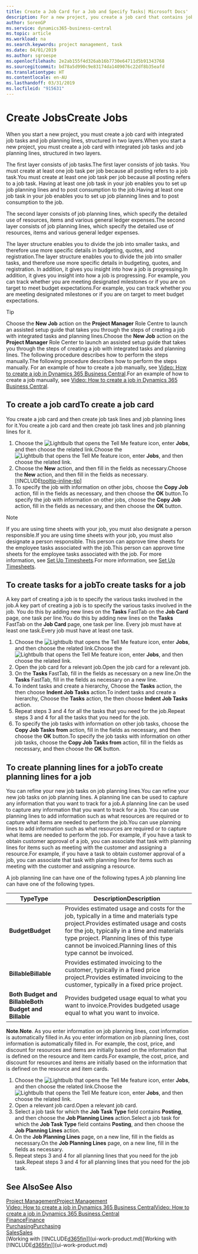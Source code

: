 ```yaml
---
title: Create a Job Card for a Job and Specify Tasks| Microsoft Docs'
description: For a new project, you create a job card that contains job tasks and planning lines, to help you manage progress and budgets.
author: SorenGP
ms.service: dynamics365-business-central
ms.topic: article
ms.workload: na
ms.search.keywords: project management, task
ms.date: 04/01/2019
ms.author: sgroespe
ms.openlocfilehash: 2e2ab155f4d326ab16b7730e64711d5b91343768
ms.sourcegitcommit: bd78a5d990c9e83174da1409076c22df8b35eafd
ms.translationtype: HT
ms.contentlocale: en-AU
ms.lasthandoff: 03/31/2019
ms.locfileid: "915631"
---
```

# <a name="create-jobs"></a><span data-ttu-id="b75b4-103">Create Jobs</span><span class="sxs-lookup"><span data-stu-id="b75b4-103">Create Jobs</span></span>
<span data-ttu-id="b75b4-104">When you start a new project, you must create a job card with integrated job tasks and job planning lines, structured in two layers.</span><span class="sxs-lookup"><span data-stu-id="b75b4-104">When you start a new project, you must create a job card with integrated job tasks and job planning lines, structured in two layers.</span></span>  

<span data-ttu-id="b75b4-105">The first layer consists of job tasks.</span><span class="sxs-lookup"><span data-stu-id="b75b4-105">The first layer consists of job tasks.</span></span> <span data-ttu-id="b75b4-106">You must create at least one job task per job because all posting refers to a job task.</span><span class="sxs-lookup"><span data-stu-id="b75b4-106">You must create at least one job task per job because all posting refers to a job task.</span></span> <span data-ttu-id="b75b4-107">Having at least one job task in your job enables you to set up job planning lines and to post consumption to the job.</span><span class="sxs-lookup"><span data-stu-id="b75b4-107">Having at least one job task in your job enables you to set up job planning lines and to post consumption to the job.</span></span>

<span data-ttu-id="b75b4-108">The second layer consists of job planning lines, which specify the detailed use of resources, items and various general ledger expenses.</span><span class="sxs-lookup"><span data-stu-id="b75b4-108">The second layer consists of job planning lines, which specify the detailed use of resources, items and various general ledger expenses.</span></span>

<span data-ttu-id="b75b4-109">The layer structure enables you to divide the job into smaller tasks, and therefore use more specific details in budgeting, quotes, and registration.</span><span class="sxs-lookup"><span data-stu-id="b75b4-109">The layer structure enables you to divide the job into smaller tasks, and therefore use more specific details in budgeting, quotes, and registration.</span></span> <span data-ttu-id="b75b4-110">In addition, it gives you insight into how a job is progressing.</span><span class="sxs-lookup"><span data-stu-id="b75b4-110">In addition, it gives you insight into how a job is progressing.</span></span> <span data-ttu-id="b75b4-111">For example, you can track whether you are meeting designated milestones or if you are on target to meet budget expectations.</span><span class="sxs-lookup"><span data-stu-id="b75b4-111">For example, you can track whether you are meeting designated milestones or if you are on target to meet budget expectations.</span></span>

> [!TIP]
> <span data-ttu-id="b75b4-112">Choose the **New Job** action on the **Project Manager** Role Centre to launch an assisted setup guide that takes you through the steps of creating a job with integrated tasks and planning lines.</span><span class="sxs-lookup"><span data-stu-id="b75b4-112">Choose the **New Job** action on the **Project Manager** Role Center to launch an assisted setup guide that takes you through the steps of creating a job with integrated tasks and planning lines.</span></span> <span data-ttu-id="b75b4-113">The following procedure describes how to perform the steps manually.</span><span class="sxs-lookup"><span data-stu-id="b75b4-113">The following procedure describes how to perform the steps manually.</span></span> <span data-ttu-id="b75b4-114">For an example of how to create a job manually, see [Video: How to create a job in Dynamics 365 Business Central](https://www.youtube.com/watch?v=VqaPWr7BWmw).</span><span class="sxs-lookup"><span data-stu-id="b75b4-114">For an example of how to create a job manually, see [Video: How to create a job in Dynamics 365 Business Central](https://www.youtube.com/watch?v=VqaPWr7BWmw).</span></span>

## <a name="to-create-a-job-card"></a><span data-ttu-id="b75b4-115">To create a job card</span><span class="sxs-lookup"><span data-stu-id="b75b4-115">To create a job card</span></span>
<span data-ttu-id="b75b4-116">You create a job card and then create job task lines and job planning lines for it.</span><span class="sxs-lookup"><span data-stu-id="b75b4-116">You create a job card and then create job task lines and job planning lines for it.</span></span>

1. <span data-ttu-id="b75b4-117">Choose the ![Lightbulb that opens the Tell Me feature](media/ui-search/search_small.png "Tell me what you want to do") icon, enter **Jobs**, and then choose the related link.</span><span class="sxs-lookup"><span data-stu-id="b75b4-117">Choose the ![Lightbulb that opens the Tell Me feature](media/ui-search/search_small.png "Tell me what you want to do") icon, enter **Jobs**, and then choose the related link.</span></span>  
2. <span data-ttu-id="b75b4-118">Choose the **New** action, and then fill in the fields as necessary.</span><span class="sxs-lookup"><span data-stu-id="b75b4-118">Choose the **New** action, and then fill in the fields as necessary.</span></span> [!INCLUDE[tooltip-inline-tip](includes/tooltip-inline-tip_md.md)]
3. <span data-ttu-id="b75b4-119">To specify the job with information on other jobs, choose the **Copy Job** action, fill in the fields as necessary, and then choose the **OK** button.</span><span class="sxs-lookup"><span data-stu-id="b75b4-119">To specify the job with information on other jobs, choose the **Copy Job** action, fill in the fields as necessary, and then choose the **OK** button.</span></span>

> [!NOTE]  
>   <span data-ttu-id="b75b4-120">If you are using time sheets with your job, you must also designate a person responsible.</span><span class="sxs-lookup"><span data-stu-id="b75b4-120">If you are using time sheets with your job, you must also designate a person responsible.</span></span> <span data-ttu-id="b75b4-121">This person can approve time sheets for the employee tasks associated with the job.</span><span class="sxs-lookup"><span data-stu-id="b75b4-121">This person can approve time sheets for the employee tasks associated with the job.</span></span> <span data-ttu-id="b75b4-122">For more information, see [Set Up Timesheets](projects-how-setup-time-sheets.md).</span><span class="sxs-lookup"><span data-stu-id="b75b4-122">For more information, see [Set Up Timesheets](projects-how-setup-time-sheets.md).</span></span>

## <a name="to-create-tasks-for-a-job"></a><span data-ttu-id="b75b4-123">To create tasks for a job</span><span class="sxs-lookup"><span data-stu-id="b75b4-123">To create tasks for a job</span></span>
<span data-ttu-id="b75b4-124">A key part of creating a job is to specify the various tasks involved in the job.</span><span class="sxs-lookup"><span data-stu-id="b75b4-124">A key part of creating a job is to specify the various tasks involved in the job.</span></span> <span data-ttu-id="b75b4-125">You do this by adding new lines on the **Tasks** FastTab on the **Job Card** page, one task per line.</span><span class="sxs-lookup"><span data-stu-id="b75b4-125">You do this by adding new lines on the **Tasks** FastTab on the **Job Card** page, one task per line.</span></span> <span data-ttu-id="b75b4-126">Every job must have at least one task.</span><span class="sxs-lookup"><span data-stu-id="b75b4-126">Every job must have at least one task.</span></span>

1. <span data-ttu-id="b75b4-127">Choose the ![Lightbulb that opens the Tell Me feature](media/ui-search/search_small.png "Tell me what you want to do") icon, enter **Jobs**, and then choose the related link.</span><span class="sxs-lookup"><span data-stu-id="b75b4-127">Choose the ![Lightbulb that opens the Tell Me feature](media/ui-search/search_small.png "Tell me what you want to do") icon, enter **Jobs**, and then choose the related link.</span></span>
2. <span data-ttu-id="b75b4-128">Open the job card for a relevant job.</span><span class="sxs-lookup"><span data-stu-id="b75b4-128">Open the job card for a relevant job.</span></span>
3. <span data-ttu-id="b75b4-129">On the **Tasks** FastTab, fill in the fields as necessary on a new line.</span><span class="sxs-lookup"><span data-stu-id="b75b4-129">On the **Tasks** FastTab, fill in the fields as necessary on a new line.</span></span>
4. <span data-ttu-id="b75b4-130">To indent tasks and create a hierarchy, Choose the **Tasks** action, the then choose **Indent Job Tasks** action.</span><span class="sxs-lookup"><span data-stu-id="b75b4-130">To indent tasks and create a hierarchy, Choose the **Tasks** action, the then choose **Indent Job Tasks** action.</span></span>
5. <span data-ttu-id="b75b4-131">Repeat steps 3 and 4 for all the tasks that you need for the job.</span><span class="sxs-lookup"><span data-stu-id="b75b4-131">Repeat steps 3 and 4 for all the tasks that you need for the job.</span></span>
6. <span data-ttu-id="b75b4-132">To specify the job tasks with information on other job tasks, choose the **Copy Job Tasks from** action, fill in the fields as necessary, and then choose the **OK** button.</span><span class="sxs-lookup"><span data-stu-id="b75b4-132">To specify the job tasks with information on other job tasks, choose the **Copy Job Tasks from** action, fill in the fields as necessary, and then choose the **OK** button.</span></span>

## <a name="to-create-planning-lines-for-a-job"></a><span data-ttu-id="b75b4-133">To create planning lines for a job</span><span class="sxs-lookup"><span data-stu-id="b75b4-133">To create planning lines for a job</span></span>
<span data-ttu-id="b75b4-134">You can refine your new job tasks on job planning lines.</span><span class="sxs-lookup"><span data-stu-id="b75b4-134">You can refine your new job tasks on job planning lines.</span></span> <span data-ttu-id="b75b4-135">A planning line can be used to capture any information that you want to track for a job.</span><span class="sxs-lookup"><span data-stu-id="b75b4-135">A planning line can be used to capture any information that you want to track for a job.</span></span> <span data-ttu-id="b75b4-136">You can use planning lines to add information such as what resources are required or to capture what items are needed to perform the job.</span><span class="sxs-lookup"><span data-stu-id="b75b4-136">You can use planning lines to add information such as what resources are required or to capture what items are needed to perform the job.</span></span> <span data-ttu-id="b75b4-137">For example, if you have a task to obtain customer approval of a job, you can associate that task with planning lines for items such as meeting with the customer and assigning a resource.</span><span class="sxs-lookup"><span data-stu-id="b75b4-137">For example, if you have a task to obtain customer approval of a job, you can associate that task with planning lines for items such as meeting with the customer and assigning a resource.</span></span>  

<span data-ttu-id="b75b4-138">A job planning line can have one of the following types.</span><span class="sxs-lookup"><span data-stu-id="b75b4-138">A job planning line can have one of the following types.</span></span>  

| <span data-ttu-id="b75b4-139">Type</span><span class="sxs-lookup"><span data-stu-id="b75b4-139">Type</span></span> | <span data-ttu-id="b75b4-140">Description</span><span class="sxs-lookup"><span data-stu-id="b75b4-140">Description</span></span> |
| --- | --- |
| <span data-ttu-id="b75b4-141">**Budget**</span><span class="sxs-lookup"><span data-stu-id="b75b4-141">**Budget**</span></span> |<span data-ttu-id="b75b4-142">Provides estimated usage and costs for the job, typically in a time and materials type project.</span><span class="sxs-lookup"><span data-stu-id="b75b4-142">Provides estimated usage and costs for the job, typically in a time and materials type project.</span></span> <span data-ttu-id="b75b4-143">Planning lines of this type cannot be invoiced.</span><span class="sxs-lookup"><span data-stu-id="b75b4-143">Planning lines of this type cannot be invoiced.</span></span> |
| <span data-ttu-id="b75b4-144">**Billable**</span><span class="sxs-lookup"><span data-stu-id="b75b4-144">**Billable**</span></span> |<span data-ttu-id="b75b4-145">Provides estimated invoicing to the customer, typically in a fixed price project.</span><span class="sxs-lookup"><span data-stu-id="b75b4-145">Provides estimated invoicing to the customer, typically in a fixed price project.</span></span> |
| <span data-ttu-id="b75b4-146">**Both Budget and Billable**</span><span class="sxs-lookup"><span data-stu-id="b75b4-146">**Both Budget and Billable**</span></span> |<span data-ttu-id="b75b4-147">Provides budgeted usage equal to what you want to invoice.</span><span class="sxs-lookup"><span data-stu-id="b75b4-147">Provides budgeted usage equal to what you want to invoice.</span></span> |

<span data-ttu-id="b75b4-148">**Note**.</span><span class="sxs-lookup"><span data-stu-id="b75b4-148">**Note**.</span></span> <span data-ttu-id="b75b4-149">As you enter information on job planning lines, cost information is automatically filled in.</span><span class="sxs-lookup"><span data-stu-id="b75b4-149">As you enter information on job planning lines, cost information is automatically filled in.</span></span> <span data-ttu-id="b75b4-150">For example, the cost, price, and discount for resources and items are initially based on the information that is defined on the resource and item cards.</span><span class="sxs-lookup"><span data-stu-id="b75b4-150">For example, the cost, price, and discount for resources and items are initially based on the information that is defined on the resource and item cards.</span></span>

1. <span data-ttu-id="b75b4-151">Choose the ![Lightbulb that opens the Tell Me feature](media/ui-search/search_small.png "Tell me what you want to do") icon, enter **Jobs**, and then choose the related link.</span><span class="sxs-lookup"><span data-stu-id="b75b4-151">Choose the ![Lightbulb that opens the Tell Me feature](media/ui-search/search_small.png "Tell me what you want to do") icon, enter **Jobs**, and then choose the related link.</span></span>
2. <span data-ttu-id="b75b4-152">Open a relevant job card.</span><span class="sxs-lookup"><span data-stu-id="b75b4-152">Open a relevant job card.</span></span>
3. <span data-ttu-id="b75b4-153">Select a job task for which the **Job Task Type** field contains **Posting**, and then choose the **Job Planning Lines** action.</span><span class="sxs-lookup"><span data-stu-id="b75b4-153">Select a job task for which the **Job Task Type** field contains **Posting**, and then choose the **Job Planning Lines** action.</span></span>  
4. <span data-ttu-id="b75b4-154">On the **Job Planning Lines** page, on a new line, fill in the fields as necessary.</span><span class="sxs-lookup"><span data-stu-id="b75b4-154">On the **Job Planning Lines** page, on a new line, fill in the fields as necessary.</span></span>
5. <span data-ttu-id="b75b4-155">Repeat steps 3 and 4 for all planning lines that you need for the job task.</span><span class="sxs-lookup"><span data-stu-id="b75b4-155">Repeat steps 3 and 4 for all planning lines that you need for the job task.</span></span>

## <a name="see-also"></a><span data-ttu-id="b75b4-156">See Also</span><span class="sxs-lookup"><span data-stu-id="b75b4-156">See Also</span></span>

[<span data-ttu-id="b75b4-157">Project Management</span><span class="sxs-lookup"><span data-stu-id="b75b4-157">Project Management</span></span>](projects-manage-projects.md)  
[<span data-ttu-id="b75b4-158">Video: How to create a job in Dynamics 365 Business Central</span><span class="sxs-lookup"><span data-stu-id="b75b4-158">Video: How to create a job in Dynamics 365 Business Central</span></span>](https://www.youtube.com/watch?v=VqaPWr7BWmw)  
[<span data-ttu-id="b75b4-159">Finance</span><span class="sxs-lookup"><span data-stu-id="b75b4-159">Finance</span></span>](finance.md)  
[<span data-ttu-id="b75b4-160">Purchasing</span><span class="sxs-lookup"><span data-stu-id="b75b4-160">Purchasing</span></span>](purchasing-manage-purchasing.md)  
[<span data-ttu-id="b75b4-161">Sales</span><span class="sxs-lookup"><span data-stu-id="b75b4-161">Sales</span></span>](sales-manage-sales.md)  
<span data-ttu-id="b75b4-162">[Working with [!INCLUDE[d365fin](includes/d365fin_md.md)]](ui-work-product.md)</span><span class="sxs-lookup"><span data-stu-id="b75b4-162">[Working with [!INCLUDE[d365fin](includes/d365fin_md.md)]](ui-work-product.md)</span></span>  
